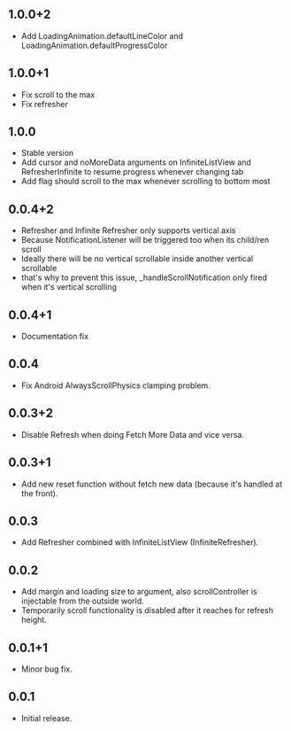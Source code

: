 ## 1.0.0+2

* Add LoadingAnimation.defaultLineColor and LoadingAnimation.defaultProgressColor

## 1.0.0+1

* Fix scroll to the max
* Fix refresher

## 1.0.0

* Stable version
* Add cursor and noMoreData arguments on InfiniteListView and RefresherInfinite to resume progress whenever changing tab
* Add flag should scroll to the max whenever scrolling to bottom most

## 0.0.4+2

* Refresher and Infinite Refresher only supports vertical axis
* Because NotificationListener<ScrollNotification> will be triggered too when its child/ren scroll
* Ideally there will be no vertical scrollable inside another vertical scrollable
* that's why to prevent this issue, _handleScrollNotification only fired when it's vertical scrolling

## 0.0.4+1

* Documentation fix

## 0.0.4

* Fix Android AlwaysScrollPhysics clamping problem.

## 0.0.3+2

* Disable Refresh when doing Fetch More Data and vice versa.

## 0.0.3+1

* Add new reset function without fetch new data (because it's handled at the front).

## 0.0.3

* Add Refresher combined with InfiniteListView (InfiniteRefresher).

## 0.0.2

* Add margin and loading size to argument, also scrollController is injectable from the outside world.
* Temporarily scroll functionality is disabled after it reaches for refresh height.

## 0.0.1+1

* Minor bug fix.

## 0.0.1

* Initial release.
